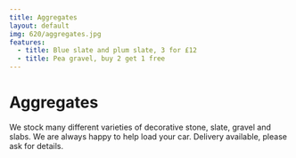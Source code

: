 ```yaml
---
title: Aggregates
layout: default
img: 620/aggregates.jpg
features:
  - title: Blue slate and plum slate, 3 for £12
  - title: Pea gravel, buy 2 get 1 free
---
```


# Aggregates

We stock many different varieties of decorative stone, slate, gravel and slabs. We are always happy to help load your car. Delivery available, please ask for details.
